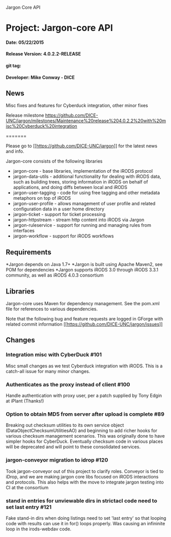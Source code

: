 
Jargon Core API


# Project: Jargon-core API
#### Date: 05/22/2015
#### Release Version: 4.0.2.2-RELEASE
#### git tag:
#### Developer: Mike Conway - DICE

## News

Misc fixes and features for Cyberduck integration, other minor fixes

Release  milestone https://github.com/DICE-UNC/jargon/milestones/Maintenance%20release%204.0.2.2%20with%20misc%20Cyberduck%20integration

=======

Please go to [[https://github.com/DICE-UNC/jargon]] for the latest news and info.

Jargon-core consists of the following libraries

* jargon-core - base libraries, implementation of the iRODS protocol
* jargon-data-utils - additional functionality for dealing with iRODS data, such as building trees, storing information in iRODS on behalf of applications, and doing diffs between local and iRODS
* jargon-user-tagging - code for using free tagging and other metadata metaphors on top of iRODS
* jargon-user-profile - allows management of user profile and related configuration data in a user home directory
* jargon-ticket - support for ticket processing
* jargon-httpstream - stream http content into iRODS via Jargon
* jargon-ruleservice - support for running and managing rules from interfaces
* jargon-workflow - support for iRODS workflows

## Requirements

*Jargon depends on Java 1.7+
*Jargon is built using Apache Maven2, see POM for dependencies
*Jargon supports iRODS 3.0 through iRODS 3.3.1 community, as well as iRODS 4.0.3 consortium

## Libraries

Jargon-core uses Maven for dependency management.  See the pom.xml file for references to various dependencies.

Note that the following bug and feature requests are logged in GForge with related commit information [[https://github.com/DICE-UNC/jargon/issues]]

## Changes

### Integration misc with CyberDuck #101

Misc small changes as we test Cyberduck integration with iRODS.  This is a catch-all issue for many minor changes.

### Authenticates as the proxy instead of client #100

Handle authentication with proxy user, per a patch supplied by Tony Edgin at iPlant (Thanks!) 

### Option to obtain MD5 from server after upload is complete #89

Breaking out checksum utilities to its own service object (DataObjectChecksumUtilitiesAO) and beginning to add richer hooks for
various checksum management scenarios.  This was originally done to have simpler hooks for CyberDuck.  Eventually checksum code in various places will be deprecated and will point to these consolidated services.

### jargon-conveyor migration to idrop #120

Took jargon-conveyor out of this project to clarify roles.  Conveyor is tied to iDrop, and we are making jargon core libs focused on iRODS interactions and protocols.  This also helps with the move to integrate jargon testing into CI at the consortium

###  stand in entries for unviewable dirs in strictacl code need to set last entry #121 

Fake stand-in dirs when doing listings need to set 'last entry' so that looping code with results can use it in for() loops properly.  Was causing an infininite loop in the irods-webdav code.
